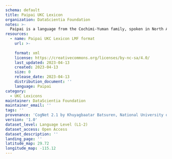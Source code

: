 ```yaml
---
schema: default
title: Paipai UKC Lexicon
organization: DataScientia Foundation
notes: >-
  Paipai is a language from the Cochimi-Yuman family, spoken in North America. The UKC Lexicon of Paipai is represented as a lexico-semantic network. It consists of words, word senses, synsets, as well as sense-level and synset-level relationships.
resources:
  - name: Paipai UKC Lexicon LMF format
    url: >-
      
    format: xml
    license: https://creativecommons.org/licenses/by-nc-sa/4.0/
    last_updated: 2023-04-13
    created: 2023-04-13
    size: 0
    release_date: 2023-04-13
    distribution_document: ''
    language: Paipai
category:
  - UKC Lexicons
maintainer: DataScientia Foundation
maintainer_email: ''
tags: ''
provenance: 'CogNet 2.1 by Khuyagbaatar Batsuren, National University of Mongolia (http://cognet.ukc.disi.unitn.it); Native Languages of the Americas 2021.11. by Laura Redish and Orrin Lewis (http://www.native-languages.org); Princeton WordNet 2.1 by Princeton University (https://wordnet.princeton.edu)'
version: '1.0'
dataset_level: Language Level (L1-2)
dataset_access: Open Access
dataset_description: ''
landing_page: ''
latitude_map: 29.72
longitude_map: -115.12
---
```

